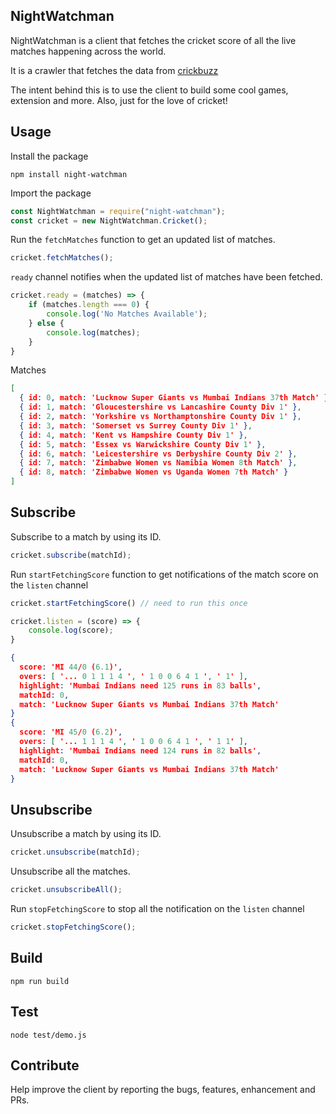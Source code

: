 ## NightWatchman

NightWatchman is a client that fetches the cricket score of all the live matches happening across the world. 

It is a crawler that fetches the data from [crickbuzz](https://www.cricbuzz.com)

The intent behind this is to use the client to build some cool games, extension and more. Also, just for the love of cricket!

## Usage

Install the package
```shell
npm install night-watchman
```

Import the package
```javascript
const NightWatchman = require("night-watchman");
const cricket = new NightWatchman.Cricket();
```

Run the `fetchMatches` function to get an updated list of matches.
```javascript
cricket.fetchMatches();
```


`ready` channel notifies when the updated list of matches have been fetched.
```javascript
cricket.ready = (matches) => {
    if (matches.length === 0) {
        console.log('No Matches Available');
    } else {
        console.log(matches);
    }
}
```

Matches
```json
[
  { id: 0, match: 'Lucknow Super Giants vs Mumbai Indians 37th Match' },
  { id: 1, match: 'Gloucestershire vs Lancashire County Div 1' },
  { id: 2, match: 'Yorkshire vs Northamptonshire County Div 1' },
  { id: 3, match: 'Somerset vs Surrey County Div 1' },
  { id: 4, match: 'Kent vs Hampshire County Div 1' },
  { id: 5, match: 'Essex vs Warwickshire County Div 1' },
  { id: 6, match: 'Leicestershire vs Derbyshire County Div 2' },
  { id: 7, match: 'Zimbabwe Women vs Namibia Women 8th Match' },
  { id: 8, match: 'Zimbabwe Women vs Uganda Women 7th Match' }
]
```

## Subscribe

Subscribe to a match by using its ID.

```javascript
cricket.subscribe(matchId);
```

Run `startFetchingScore` function to get notifications of the match score on the `listen` channel

```javascript
cricket.startFetchingScore() // need to run this once

cricket.listen = (score) => {
    console.log(score);
}
```

```json
{
  score: 'MI 44/0 (6.1)',
  overs: [ '... 0 1 1 1 4 ', ' 1 0 0 6 4 1 ', ' 1' ],
  highlight: 'Mumbai Indians need 125 runs in 83 balls',
  matchId: 0,
  match: 'Lucknow Super Giants vs Mumbai Indians 37th Match'
}
{
  score: 'MI 45/0 (6.2)',
  overs: [ '... 1 1 1 4 ', ' 1 0 0 6 4 1 ', ' 1 1' ],
  highlight: 'Mumbai Indians need 124 runs in 82 balls',
  matchId: 0,
  match: 'Lucknow Super Giants vs Mumbai Indians 37th Match'
}
```

## Unsubscribe

Unsubscribe a match by using its ID.

```javascript
cricket.unsubscribe(matchId);
```

Unsubscribe all the matches.

```javascript
cricket.unsubscribeAll();
```

Run `stopFetchingScore` to stop all the notification on the `listen` channel
```javascript
cricket.stopFetchingScore();
```

## Build

```shell
npm run build
```

## Test

```shell
node test/demo.js
```

## Contribute

Help improve the client by reporting the bugs, features, enhancement and PRs.
